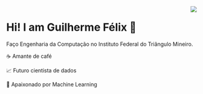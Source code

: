 <img src="https://img.icons8.com/nolan/64/computer.png" align="right" />

# Hi! I am Guilherme Félix 👋

Faço Engenharia da Computação no Instituto Federal do Triângulo Mineiro.

☕ Amante de café

📈 Futuro cientista de dados

🤖 Apaixonado por Machine Learning
